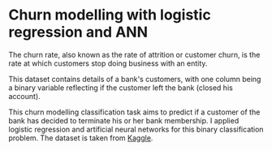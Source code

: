 # Churn modelling with logistic regression and ANN

The churn rate, also known as the rate of attrition or customer churn, is the rate at which customers stop doing business with an entity. 

This dataset contains details of a bank's customers, 
with one column being a binary variable reflecting if the customer left the bank (closed his account).

This churn modelling classification task aims to predict if a customer of the bank has decided to terminate his or her bank membership.
I applied logistic regression and artificial neural networks for this binary classification problem. 
The dataset is taken from <a href="https://www.kaggle.com/shrutimechlearn/churn-modelling">Kaggle</a>.
